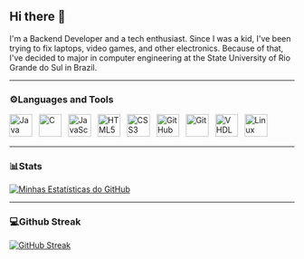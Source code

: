 ## Hi there 👋
I'm a Backend Developer and a tech enthusiast. Since I was a kid, I've been trying to fix laptops, video games, and other electronics. Because of that, I've decided to major in computer engineering at the State University of Rio Grande do Sul in Brazil.

---
### ⚙️Languages and Tools
<img src="https://cdn.jsdelivr.net/gh/devicons/devicon@latest/icons/java/java-original.svg" alt="Java" width="40" height="40" style="margin-right: 8px;"/>
<img src="https://cdn.jsdelivr.net/gh/devicons/devicon@latest/icons/c/c-original.svg" alt="C" width="40" height="40" style="margin-right: 8px;"/>
<img src="https://cdn.jsdelivr.net/gh/devicons/devicon@latest/icons/javascript/javascript-original.svg" alt="JavaScript" width="40" height="40" style="margin-right: 8px;"/>
<img src="https://cdn.jsdelivr.net/gh/devicons/devicon@latest/icons/html5/html5-original.svg" alt="HTML5" width="40" height="40" style="margin-right: 8px;"/>
<img src="https://cdn.jsdelivr.net/gh/devicons/devicon@latest/icons/css3/css3-original.svg" alt="CSS3" width="40" height="40" style="margin-right: 8px;"/>
<img src="https://cdn.jsdelivr.net/gh/devicons/devicon@latest/icons/github/github-original.svg" alt="GitHub" width="40" height="40" style="margin-right: 8px;"/>
<img src="https://cdn.jsdelivr.net/gh/devicons/devicon@latest/icons/git/git-original.svg" alt="Git" width="40" height="40" style="margin-right: 8px;"/>
<img src="https://cdn.jsdelivr.net/gh/vscode-icons/vscode-icons@master/icons/file_type_vhdl.svg" alt="VHDL" width="40" height="40" style="margin-right: 8px;"/>
<img src="https://cdn.jsdelivr.net/gh/devicons/devicon@latest/icons/linux/linux-original.svg" alt="Linux" width="40" height="40"/>

---
### 📊Stats

[![Minhas Estatísticas do GitHub](https://github-readme-stats.vercel.app/api?username=nickevangelista&show_icons=true&theme=dark)](https://github.com/anuraghazra/github-readme-stats)

---
### 💻Github Streak

[![GitHub Streak](https://github-readme-streak-stats.herokuapp.com/?user=nickevangelista&theme=radical&hide_border=true)](https://git.io/streak-stats)
<!--
**nickevangelista/nickevangelista** is a ✨ _special_ ✨ repository because its `README.md` (this file) appears on your GitHub profile.

Here are some ideas to get you started:

- 🔭 I’m currently working on ...
- 🌱 I’m currently learning ...
- 👯 I’m looking to collaborate on ...
- 🤔 I’m looking for help with ...
- 💬 Ask me about ...
- 📫 How to reach me: ...
- 😄 Pronouns: ...
- ⚡ Fun fact: ...
-->
